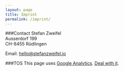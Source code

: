 ```yaml
---
layout: page
title: Imprint
permalink: /imprint/
---
```


###Contact
Stefan Zweifel <br>
Ausserdorf 199 <br>
CH-8455 Rüdlingen

Email: [hello@stefanzweifel.io](hello@stefanzweifel.io)

###TOS
This page uses [Google Analytics](http://google.com/analytics). [Deal with it](/img/deal-with-it.gif).